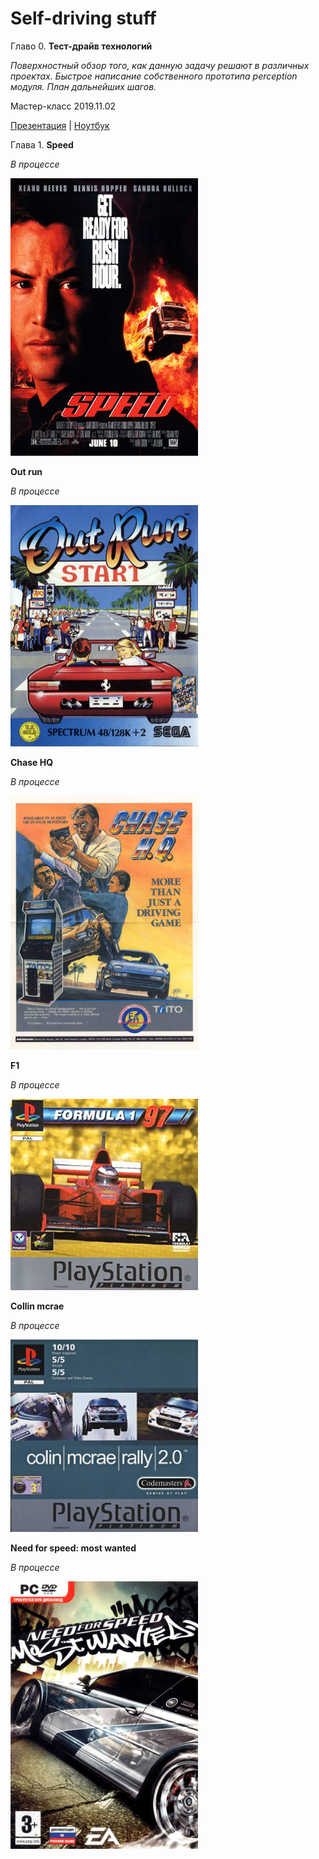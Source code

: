 # Self-driving stuff

Главо 0. **Тест-драйв технологий**

*Поверхностный обзор того, как данную задачу решают в различных проектах. Быстрое написание собственного прототипа perception модуля. План дальнейших шагов.*

Мастер-класс 2019.11.02 

[Презентация]((./projects/speed/)) | [Ноутбук](https://nbviewer.jupyter.org/urls/sid1057.github.io/self-driving/projects/speed/Sirius.ipynb)

<!-- | [Код проекта]()-->

<!--[Speed game](./projects/speed/)-->

Глава 1. **Speed**

*В процессе*

<img src="./projects/speed/materials/speed_poster.jpg" alt="speed" width="300"/>

**Out run**

*В процессе*

<img src="./projects/speed/materials/outrun.jpg" alt="speed" width="300"/>

**Chase HQ**

*В процессе*

<img src="./projects/speed/materials/chasehq.jpg" alt="chasehq" width="300"/>

**F1**

*В процессе*

<img src="./projects/speed/materials/f1.jpg" alt="f1" width="300"/>

**Collin mcrae**

*В процессе*

<img src="./projects/speed/materials/colimmcrae.jpg" alt="mcrae" width="300"/>

**Need for speed: most wanted**

*В процессе*

<img src="./projects/speed/materials/mostwanted.jpg" alt="nfs" width="300"/>
